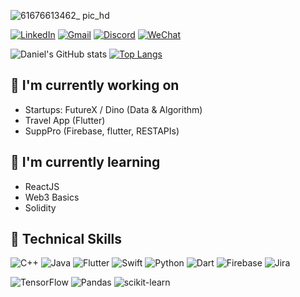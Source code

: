 ![61676613462_ pic_hd](https://user-images.githubusercontent.com/58199853/219561562-21c43bdb-9cec-4003-bf89-8bf662032e1b.jpg)


[![LinkedIn](https://img.shields.io/badge/linkedin-%230077B5.svg?style=for-the-badge&logo=linkedin&logoColor=white)](https://www.linkedin.com/in/yuxuantian/) [![Gmail](https://img.shields.io/badge/Gmail-D14836?style=for-the-badge&logo=gmail&logoColor=white)](mailto:danieltian.yx@gmail.com) [![Discord](https://img.shields.io/badge/Discord-%235865F2.svg?style=for-the-badge&logo=discord&logoColor=white)](mailto:danieltian.yx@gmail.com?subject="Discord") [![WeChat](https://img.shields.io/badge/WeChat-07C160?style=for-the-badge&logo=wechat&logoColor=white)](mailto:danieltian.yx@gmail.com?subject="WeChat")

![Daniel's GitHub stats](https://github-readme-stats.vercel.app/api?username=danieltyx&show_icons=true&theme=radical&hide=prs,contribs)
[![Top Langs](https://github-readme-stats.vercel.app/api/top-langs/?username=danieltyx&hide_progress=true&theme=radical&langs_count=10)](https://github.com/danieltyx/github-readme-stats)

## 🔭 I'm currently working on
- Startups: FutureX / Dino (Data & Algorithm)
- Travel App (Flutter)
- SuppPro (Firebase, flutter, RESTAPIs) 


## 🌱 I'm currently learning
- ReactJS
- Web3 Basics
- Solidity

## 💼 Technical Skills
![C++](https://img.shields.io/badge/c++-%2300599C.svg?style=for-the-badge&logo=c%2B%2B&logoColor=white)
![Java](https://img.shields.io/badge/java-%23ED8B00.svg?style=for-the-badge&logo=java&logoColor=white)
![Flutter](https://img.shields.io/badge/Flutter-%2302569B.svg?style=for-the-badge&logo=Flutter&logoColor=white)
![Swift](https://img.shields.io/badge/swift-F54A2A?style=for-the-badge&logo=swift&logoColor=white)
![Python](https://img.shields.io/badge/python-3670A0?style=for-the-badge&logo=python&logoColor=ffdd54)
![Dart](https://img.shields.io/badge/dart-%230175C2.svg?style=for-the-badge&logo=dart&logoColor=white)
![Firebase](https://img.shields.io/badge/Firebase-039BE5?style=for-the-badge&logo=Firebase&logoColor=white)
![Jira](https://img.shields.io/badge/jira-%230A0FFF.svg?style=for-the-badge&logo=jira&logoColor=white)


![TensorFlow](https://img.shields.io/badge/TensorFlow-%23FF6F00.svg?style=for-the-badge&logo=TensorFlow&logoColor=white)
![Pandas](https://img.shields.io/badge/pandas-%23150458.svg?style=for-the-badge&logo=pandas&logoColor=white)
![scikit-learn](https://img.shields.io/badge/scikit--learn-%23F7931E.svg?style=for-the-badge&logo=scikit-learn&logoColor=white)

